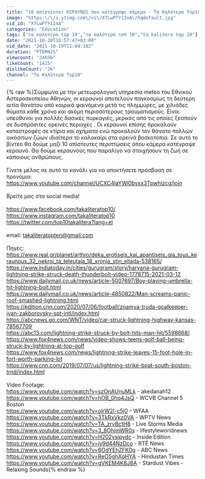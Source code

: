```yaml
---
title: "10 απίστευτοι ΚΕΡΑΥΝΟΙ που κατέγραψε κάμερα - Τα Καλύτερα Top10"
image: "https:\/\/i.ytimg.com\/vi\/X7LwPfY1InA\/hqdefault.jpg"
vid_id: "X7LwPfY1InA"
categories: "Education"
tags: ["τα καλύτερα top 10","τα καλύτερα τοπ 10","ta kalitera top 10"]
date: "2021-10-20T16:57:47+03:00"
vid_date: "2021-10-19T11:04:10Z"
duration: "PT6M42S"
viewcount: "24656"
likeCount: "1415"
dislikeCount: "26"
channel: "Τα Καλύτερα Top10"
---
```

{% raw %}Σύμφωνα με την μετεωρολογική υπηρεσία meteo του Εθνικού Αστεροσκοπείου Αθηνών, οι κεραυνοί αποτελούν παγκοσμίως τη δεύτερη αιτία θανάτου από καιρικά φαινόμενα μετά τις πλημμύρες, με χιλιάδες θύματα κάθε χρόνο και ακόμη περισσότερους τραυματισμούς. Είναι υπεύθυνοι για πολλές δασικές πυρκαγιές, μερικές από τις οποίες ξεσπούν σε δυσπρόσιτες ορεινές περιοχές . Οι κεραυνοί επίσης προκαλούν καταστροφές σε κτίρια και οχήματα  ενώ προκαλούν τον θάνατο πολλών οικόσιτων ζώων ιδιαίτερα το καλοκαίρι στα ορεινά βοσκοτόπια. Σε αυτό το βίντεο θα δούμε μαζί 10 απίστευτες περιπτώσεις όπου κάμερα κατέγραψε κεραυνό. Θα δούμε κεραυνούς που παραλίγο να στοιχήσουν τη ζωή σε κάποιους ανθρώπους. <br /><br />Γίνετε μέλος σε αυτό το κανάλι για να αποκτήσετε πρόσβαση σε προνόμια:<br /><a rel="nofollow" target="blank" href="https://www.youtube.com/channel/UCXC4laYWl0bvxx3TpwhIzcg/join">https://www.youtube.com/channel/UCXC4laYWl0bvxx3TpwhIzcg/join</a><br /><br />Βρείτε μας στα social media!<br /><br /><a rel="nofollow" target="blank" href="https://www.facebook.com/takaliteratop10/">https://www.facebook.com/takaliteratop10/</a><br /><a rel="nofollow" target="blank" href="https://www.instagram.com/takaliteratop10">https://www.instagram.com/takaliteratop10</a><br /><a rel="nofollow" target="blank" href="https://twitter.com/top10takalitera?lang=el">https://twitter.com/top10takalitera?lang=el</a><br /><br />email: takaliteratopten@gmail.com<br /><br />Πηγές:<br /><a rel="nofollow" target="blank" href="https://www.real.gr/planet/arthro/deka_erotiseis_kai_apantiseis_gia_tous_keraunous_32_nekroi_ta_teleutaia_18_xronia_stin_ellada-538165/">https://www.real.gr/planet/arthro/deka_erotiseis_kai_apantiseis_gia_tous_keraunous_32_nekroi_ta_teleutaia_18_xronia_stin_ellada-538165/</a><br /><a rel="nofollow" target="blank" href="https://www.indiatoday.in/cities/gurugram/story/haryana-gurugram-lightning-strike-struck-death-thunderbolt-video-1778715-2021-03-12">https://www.indiatoday.in/cities/gurugram/story/haryana-gurugram-lightning-strike-struck-death-thunderbolt-video-1778715-2021-03-12</a><br /><a rel="nofollow" target="blank" href="https://www.dailymail.co.uk/news/article-5007697/Boy-playing-umbrella-hit-lightning-bolt.html">https://www.dailymail.co.uk/news/article-5007697/Boy-playing-umbrella-hit-lightning-bolt.html</a> <br /><a rel="nofollow" target="blank" href="https://www.dailymail.co.uk/news/article-4850822/Man-screams-panic-roof-smashed-lightning.html">https://www.dailymail.co.uk/news/article-4850822/Man-screams-panic-roof-smashed-lightning.html</a><br /><a rel="nofollow" target="blank" href="https://edition.cnn.com/2020/07/06/football/znamya-truda-goalkeeper-ivan-zakborovsky-spt-intl/index.html">https://edition.cnn.com/2020/07/06/football/znamya-truda-goalkeeper-ivan-zakborovsky-spt-intl/index.html</a><br /><a rel="nofollow" target="blank" href="https://abcnews.go.com/WNT/video/car-struck-lightning-highway-kansas-78567709">https://abcnews.go.com/WNT/video/car-struck-lightning-highway-kansas-78567709</a> <br /><a rel="nofollow" target="blank" href="https://abc13.com/lightning-strike-struck-by-bolt-hits-man-hit/5598668/">https://abc13.com/lightning-strike-struck-by-bolt-hits-man-hit/5598668/</a><br /><a rel="nofollow" target="blank" href="https://www.fox4news.com/news/video-shows-teens-golf-ball-being-struck-by-lightning-at-top-golf">https://www.fox4news.com/news/video-shows-teens-golf-ball-being-struck-by-lightning-at-top-golf</a><br /><a rel="nofollow" target="blank" href="https://www.fox4news.com/news/lightning-strike-leaves-15-foot-hole-in-fort-worth-parking-lot">https://www.fox4news.com/news/lightning-strike-leaves-15-foot-hole-in-fort-worth-parking-lot</a><br /><a rel="nofollow" target="blank" href="https://www.cnn.com/2019/07/07/us/lightning-strike-boat-south-boston-trnd/index.html">https://www.cnn.com/2019/07/07/us/lightning-strike-boat-south-boston-trnd/index.html</a><br /><br />Video Footage:<br /><a rel="nofollow" target="blank" href="https://www.youtube.com/watch?v=szOnAUnuMLk">https://www.youtube.com/watch?v=szOnAUnuMLk</a>  - akedanah12<br /><a rel="nofollow" target="blank" href="https://www.youtube.com/watch?v=hOB_0hq4JsQ">https://www.youtube.com/watch?v=hOB_0hq4JsQ</a> - WCVB Channel 5 Boston<br /><a rel="nofollow" target="blank" href="https://www.youtube.com/watch?v=olrW2l-c5j0">https://www.youtube.com/watch?v=olrW2l-c5j0</a> – WFAA<br /><a rel="nofollow" target="blank" href="https://www.youtube.com/watch?v=3TkRxVkz0VA">https://www.youtube.com/watch?v=3TkRxVkz0VA</a> - WPTV News <br /><a rel="nofollow" target="blank" href="https://www.youtube.com/watch?v=TA_zrvBctH8">https://www.youtube.com/watch?v=TA_zrvBctH8</a> - Live Storms Media<br /><a rel="nofollow" target="blank" href="https://www.youtube.com/watch?v=3_8OhjmWR0s">https://www.youtube.com/watch?v=3_8OhjmWR0s</a> - lifestyleworldnews<br /><a rel="nofollow" target="blank" href="https://www.youtube.com/watch?v=H202ysjpydc">https://www.youtube.com/watch?v=H202ysjpydc</a>  - Inside Edition<br /><a rel="nofollow" target="blank" href="https://www.youtube.com/watch?v=jy9d44NzDco">https://www.youtube.com/watch?v=jy9d44NzDco</a> - RTÉ News<br /><a rel="nofollow" target="blank" href="https://www.youtube.com/watch?v=6OdYEhZFK0g">https://www.youtube.com/watch?v=6OdYEhZFK0g</a> - ABC News<br /><a rel="nofollow" target="blank" href="https://www.youtube.com/watch?v=ReO5ghXqHYA">https://www.youtube.com/watch?v=ReO5ghXqHYA</a> - Hindustan Times<br /><a rel="nofollow" target="blank" href="https://www.youtube.com/watch?v=gVKEM4K8J8A">https://www.youtube.com/watch?v=gVKEM4K8J8A</a> - Stardust Vibes - Relaxing Sounds{% endraw %}
